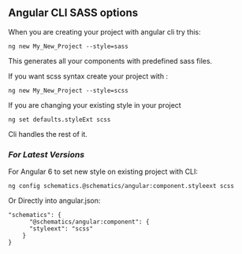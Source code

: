 ## Angular CLI SASS options

When you are creating your project with angular cli try this:

```
ng new My_New_Project --style=sass
```

This generates all your components with predefined sass files.

If you want scss syntax create your project with :

```
ng new My_New_Project --style=scss
```

If you are changing your existing style in your project

```
ng set defaults.styleExt scss
```

Cli handles the rest of it.

### ***For Latest Versions***

For Angular 6 to set new style on existing project with CLI:

```
ng config schematics.@schematics/angular:component.styleext scss
```

Or Directly into angular.json:

```
"schematics": {  
      "@schematics/angular:component": {  
      "styleext": "scss"  
    }  
}
```